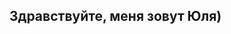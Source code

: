 ## Здравствуйте, меня зовут Юля)

<!--
**YuliyaGabdulganieva/YuliyaGabdulganieva** is a ✨ _special_ ✨ repository because its `README.md` (this file) appears on your GitHub profile.
Я - начинающий тестировщик. Активно ищу работу!

- 🔭 I’m currently working on ...
- 🌱 I’m currently learning ...
- 👯 I’m looking to collaborate on ...
- 🤔 I’m looking for help with ...
- 💬 Ask me about ...
- 📫 How to reach me: ...
- 😄 Pronouns: ...
- ⚡ Fun fact: ...
-->
